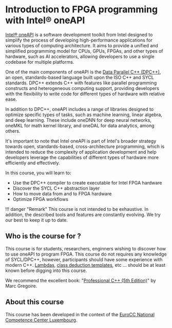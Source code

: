 # Introduction to FPGA programming with Intel® oneAPI

[Intel® oneAPI](https://www.intel.com/content/www/us/en/developer/tools/oneapi/toolkits.html#gs.3c0top) is a software development toolkit from Intel designed to simplify the process of developing high-performance applications for various types of computing architecture. It aims to provide a unified and simplified programming model for CPUs, GPUs, FPGAs, and other types of hardware, such as AI accelerators, allowing developers to use a single codebase for multiple platforms.

One of the main components of oneAPI is the [Data Parallel C++ (DPC++)](https://www.intel.com/content/www/us/en/developer/videos/dpc-part-1-introduction-to-new-programming-model.html#gs.3c0wb4), an open, standards-based language built upon the ISO C++ and SYCL standards. DPC++ extends C++ with features like parallel programming constructs and heterogeneous computing support, providing developers with the flexibility to write code for different types of hardware with relative ease.

In addition to DPC++, oneAPI includes a range of libraries designed to optimize specific types of tasks, such as machine learning, linear algebra, and deep learning. These include oneDNN for deep neural networks, oneMKL for math kernel library, and oneDAL for data analytics, among others.

It's important to note that Intel oneAPI is part of Intel's broader strategy towards open, standards-based, cross-architecture programming, which is intended to reduce the complexity of application development and help developers leverage the capabilities of different types of hardware more efficiently and effectively.

In this course, you will learn to:

* Use the DPC++ compiler to create executable for Intel FPGA hardware
* Discover the SYCL C++ abstraction layer
* How to move data from and to FPGA hardware
* Optimize FPGA workflows

!!! danger "Remark"
    This course is not intended to be exhaustive. In addition, the described tools and features are constantly evolving. We try our best to keep it up to date. 

## Who is the course for ?

This course is for students, researchers, enginners wishing to discover how to use oneAPI to program FPGA. This course do not requires any knowledge of SYCL/DPC++, however, participants should have some experience with modern C++. [Lambdas](https://en.cppreference.com/w/cpp/language/lambda), [class deduction templates](https://en.cppreference.com/w/cpp/language/class_template_argument_deduction), etc ... should be at least known before digging into this course. 

We recommend the excellent book: "[Professional C++ (5th Edition)](https://isbnsearch.org/isbn/9781119695400)" by Marc Gregoire.

## About this course

This course has been developed in the context of the [EuroCC National Competence Center Luxembourg](https://supercomputing.lu/). 



